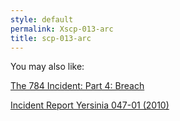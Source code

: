 ```yaml
---
style: default
permalink: Xscp-013-arc
title: scp-013-arc
---
```

You may also like:

[The 784 Incident: Part 4: Breach](http://scp-wiki.net/784incident4)

[Incident Report Yersinia 047-01 (2010)](http://scp-wiki.net/incident-report-yersinia-047-01-2010)
